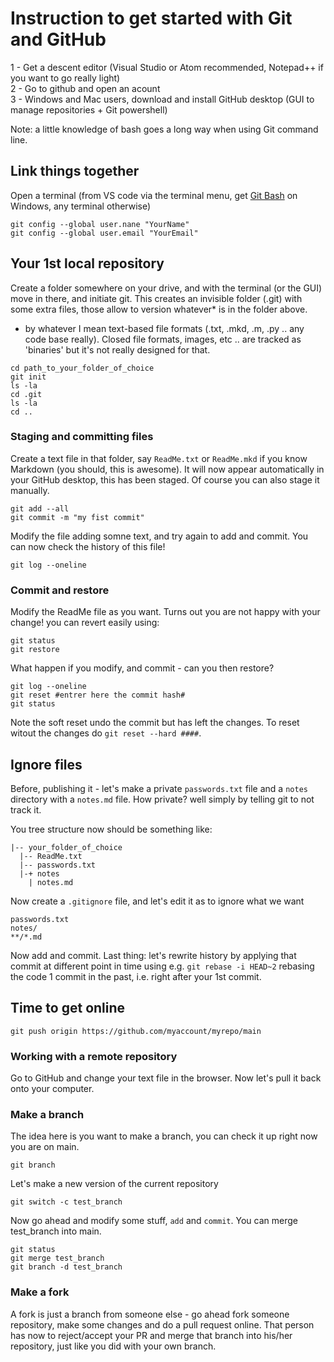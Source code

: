 # Instruction to get started with Git and GitHub

1 - Get a descent editor (Visual Studio or Atom recommended, Notepad++ if you want to go really light)  
2 - Go to github and open an acount  
3 - Windows and Mac users, download and install GitHub desktop  (GUI to manage repositories + Git powershell)  
  
Note: a little knowledge of bash goes a long way when using Git command line.  

## Link things together

Open a terminal (from VS code via the terminal menu, get [Git Bash](https://gitforwindows.org/) on Windows, any terminal otherwise)  
 
```
git config --global user.nane "YourName"   
git config --global user.email "YourEmail"
```

## Your 1st local repository

Create a folder somewhere on your drive, and with the terminal (or the GUI) move in there, and initiate git. This creates an invisible folder (.git) with some extra files, those allow to version whatever* is in the folder above.

* by whatever I mean text-based file formats (.txt, .mkd, .m, .py .. any code base really). Closed file formats, images, etc .. are tracked as 'binaries' but it's not really designed for that. 

```
cd path_to_your_folder_of_choice  
git init  
ls -la
cd .git
ls -la
cd ..
```
### Staging and committing files

Create a text file in that folder, say ``ReadMe.txt`` or ``ReadMe.mkd`` if you know Markdown (you should, this is awesome). It will now appear automatically in your GitHub desktop, this has been staged. Of course you can also stage it manually.

```
git add --all
git commit -m "my fist commit"
```

Modify the file adding somne text, and try again to add and commit. You can now check the history of this file!  

```
git log --oneline
```

### Commit and restore 

Modify the ReadMe file as you want. Turns out you are not happy with your change! you can revert easily using:
```
git status
git restore
```

What happen if you modify, and commit - can you then restore?
```
git log --oneline
git reset #entrer here the commit hash#
git status
```

Note the soft reset undo the commit but has left the changes. To reset witout the changes do ``git reset --hard ####``.  

## Ignore files

Before, publishing it - let's make a private ``passwords.txt`` file and a ``notes`` directory with a ``notes.md`` file. How private? well simply by telling git to not track it.  

You tree structure now should be something like:  

```
|-- your_folder_of_choice  
  |-- ReadMe.txt  
  |-- passwords.txt  
  |-+ notes  
    | notes.md  
```

Now create a ``.gitignore`` file, and let's edit it as to ignore what we want

```.gitignore
passwords.txt
notes/
**/*.md
```

Now add and commit. Last thing: let's rewrite history by applying that commit at different point in time using e.g. ``git rebase -i HEAD~2`` rebasing the code 1 commit in the past, i.e. right after your 1st commit. 

## Time to get online

```
git push origin https://github.com/myaccount/myrepo/main
```

### Working with a remote repository

Go to GitHub and change your text file in the browser. Now let's pull it back onto your computer.


### Make a branch 

The idea here is you want to make a branch, you can check it up right now you are on main.

```
git branch
```

Let's make a new version of the current repository
```
git switch -c test_branch
```

Now go ahead and modify some stuff, ``add`` and ``commit``. You can merge test_branch into main.

```
git status
git merge test_branch
git branch -d test_branch
```

### Make a fork 

 A fork is just a branch from someone else - go ahead fork someone repository, make some changes and do a pull request online. That person has now to reject/accept your PR and merge that branch into his/her repository, just like you did with your own branch.  









